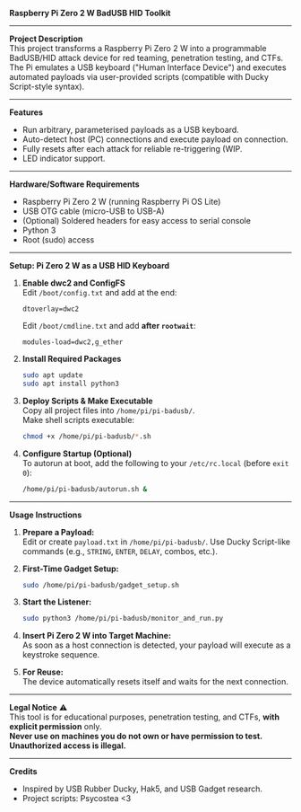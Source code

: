 **Raspberry Pi Zero 2 W BadUSB HID Toolkit**

---

**Project Description**  
This project transforms a Raspberry Pi Zero 2 W into a programmable BadUSB/HID attack device for red teaming, penetration testing, and CTFs. The Pi emulates a USB keyboard ("Human Interface Device") and executes automated payloads via user-provided scripts (compatible with Ducky Script-style syntax).

---

**Features**
- Run arbitrary, parameterised payloads as a USB keyboard.
- Auto-detect host (PC) connections and execute payload on connection.
- Fully resets after each attack for reliable re-triggering (WIP.
- LED indicator support.

---

**Hardware/Software Requirements**
- Raspberry Pi Zero 2 W (running Raspberry Pi OS Lite)
- USB OTG cable (micro-USB to USB-A)
- (Optional) Soldered headers for easy access to serial console
- Python 3
- Root (sudo) access

---

**Setup: Pi Zero 2 W as a USB HID Keyboard**

1. **Enable dwc2 and ConfigFS**  
   Edit `/boot/config.txt` and add at the end:
   ```
   dtoverlay=dwc2
   ```
   Edit `/boot/cmdline.txt` and add **after `rootwait`**:
   ```
   modules-load=dwc2,g_ether
   ```

2. **Install Required Packages**  
   ```bash
   sudo apt update
   sudo apt install python3
   ```

3. **Deploy Scripts & Make Executable**  
   Copy all project files into `/home/pi/pi-badusb/`.  
   Make shell scripts executable:
   ```bash
   chmod +x /home/pi/pi-badusb/*.sh
   ```

4. **Configure Startup (Optional)**  
   To autorun at boot, add the following to your `/etc/rc.local` (before `exit 0`):
   ```bash
   /home/pi/pi-badusb/autorun.sh &
   ```

---

**Usage Instructions**

1. **Prepare a Payload:**  
   Edit or create `payload.txt` in `/home/pi/pi-badusb/`. Use Ducky Script-like commands (e.g., `STRING`, `ENTER`, `DELAY`, combos, etc.).

2. **First-Time Gadget Setup:**  
   ```bash
   sudo /home/pi/pi-badusb/gadget_setup.sh
   ```

3. **Start the Listener:**  
   ```bash
   sudo python3 /home/pi/pi-badusb/monitor_and_run.py
   ```

4. **Insert Pi Zero 2 W into Target Machine:**  
   As soon as a host connection is detected, your payload will execute as a keystroke sequence.

5. **For Reuse:**  
   The device automatically resets itself and waits for the next connection.

---

**Legal Notice**
:warning:  
This tool is for educational purposes, penetration testing, and CTFs, **with explicit permission** only.  
**Never use on machines you do not own or have permission to test. Unauthorized access is illegal.**

---

**Credits**
- Inspired by USB Rubber Ducky, Hak5, and USB Gadget research.  
- Project scripts: Psycostea <3
